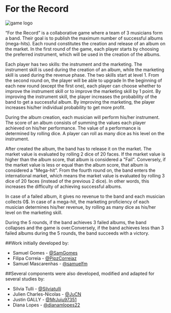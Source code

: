 # For the Record

![game logo](for-the-record/Assets/Resources/Textures/equalizerBackground.jpg)

“For the Record” is a collaborative game where a team of 3 musicians form a band. Their goal is to publish the maximum number of successful albums (mega-hits). 
Each round constitutes the creation and release of an album on the market.
In the first round of the game, each player starts by choosing the preferred instrument, which will be used in the creation of the albums.

Each player has two skills: the instrument and the marketing. The instrument skill is used during the creation of an album, while the marketing skill is used during the revenue phase. The two skills start at level 1. From the second round on, the player will be able to upgrade 
In the beginning of each new round (except the first one), each player can choose whether to improve the instrument skill or to improve the marketing skill by 1 point. By improving the instrument skill, the player increases the probability of the band to get a successful album. By improving the marketing, the player increases his/her individual probability to get more profit.

During the album creation, each musician will perform his/her instrument. The score of an album consists of summing the values each player achieved on his/her performance. The value of a performance is determined by rolling dice. A player can roll as many dice as his level on the instrument.

After created the album, the band has to release it on the market. The market value is evaluated by rolling 2 dice of 20 faces. If the market value is higher than the album score, that album is considered a "Fail". Conversely, if the market value is less or equal than the album score, that album is considered a "Mega-hit".
From the fourth round on, the band enters the international market, which means the market value is evaluated by rolling 3 dice of 20 faces (instead of the previous 2 dice). In other words, this increases the difficulty of achieving successful albums.

In case of a failed album, it gives no revenue to the band and each musician collects 0$.
In case of a mega-hit, the marketing proficiency of each musician determines his/her revenue, by rolling as many dice as his/her level on the marketing skill.

During the 5 rounds, if the band achieves 3 failed albums, the band collapses and the game is over.Conversely, if the band achieves less than 3 failed albums during the 5 rounds, the band succeeds with a victory.


##Work initially developed by:
- Samuel Gomes - [@SamGomes](https://github.com/SamGomes)
- Filipa Correia - [@PipzCorreiaz](https://github.com/PipzCorreiaz)
- Samuel Mascarenhas - [@samuelfm](https://github.com/samuelfm)


##Several components were also developed, modified and adapted for several studies by:
- Silvia Tulli - [@Silviatulli](https://github.com/Silviatulli)
- Julien Charles-Nicolas - [@JuCN](https://github.com/JuCN)
- Justin GALLY - [@MrJuju97351](https://github.com/MrJuju97351)
- Diana Lopes - [@dianamlopes22](https://github.com/dianamlopes22)

